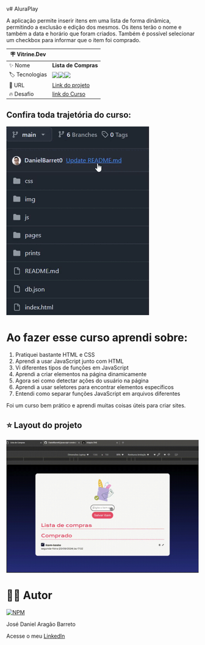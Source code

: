 v# AluraPlay

A aplicação permite inserir itens em uma lista de forma dinâmica, permitindo a exclusão e edição dos mesmos. Os itens terão o nome e também a data e horário que foram criados. Também é possível selecionar um checkbox para informar que o item foi comprado.

| :placard: Vitrine.Dev |     |
| -------------  | --- |
| :sparkles: Nome        | **Lista de Compras**
| :label: Tecnologias | <img src="https://img.shields.io/badge/HTML5-E34F26?style=for-the-badge&logo=html5&logoColor=white"><img src="https://img.shields.io/badge/CSS3-1572B6?style=for-the-badge&logo=css3&logoColor=white"><img src="https://img.shields.io/badge/JavaScript-F7DF1E?style=for-the-badge&logo=javascript&logoColor=black">
| :rocket: URL         | [Link do projeto](https://lista-de-compras-kappa-tawny.vercel.app/)
| :fire: Desafio     | [link do Curso](https://cursos.alura.com.br/course/javascript-construindo-paginas-dinamicas)

## Confira toda trajetória do curso:

![Gif](https://github.com/DanielBarret0/JavaScript-criando-requisisoes/blob/main/prints/gif-branches.gif)

# Ao fazer esse curso aprendi sobre:

1. Pratiquei bastante HTML e CSS
2. Aprendi a usar JavaScript junto com HTML
3. Vi diferentes tipos de funções em JavaScript
4. Aprendi a criar elementos na página dinamicamente
5. Agora sei como detectar ações do usuário na página
6. Aprendi a usar seletores para encontrar elementos específicos
7. Entendi como separar funções JavaScript em arquivos diferentes

Foi um curso bem prático e aprendi muitas coisas úteis para criar sites.


## ⭐ Layout do projeto
![Layout](https://github.com/DanielBarret0/javascript-construindo-paginas-dinamicas-lista-de-compras/blob/unidade-5/prints-gif/unidade-5.gif#vitrinedev)


# 🙋‍♂️ Autor

[![NPM](https://img.shields.io/npm/l/react)](https://github.com/DanielBarret0/codeChella/blob/main/LICENSE.md)

José Daniel Aragão Barreto

Acesse o meu [LinkedIn](https://www.linkedin.com/in/daniel-barreto-1b763216a/)
